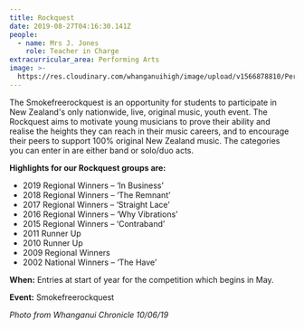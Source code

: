 ```yaml
---
title: Rockquest
date: 2019-08-27T04:16:30.141Z
people:
  - name: Mrs J. Jones
    role: Teacher in Charge
extracurricular_area: Performing Arts
image: >-
  https://res.cloudinary.com/whanganuihigh/image/upload/v1566878810/Performing%20Arts/Rockquest.jpg
---
```

The Smokefreerockquest is an opportunity for students to participate in New Zealand's only nationwide, live, original music, youth event. The Rockquest aims to motivate young musicians to prove their ability and realise the heights they can reach in their music careers, and to encourage their peers to support 100% original New Zealand music. The categories you can enter in are either band or solo/duo acts.



**Highlights for our Rockquest groups are:**

* 2019 Regional Winners – ‘In Business’
* 2018 Regional Winners – ‘The Remnant’
* 2017 Regional Winners – ‘Straight Lace’
* 2016 Regional Winners – ‘Why Vibrations’
* 2015 Regional Winners – ‘Contraband’
* 2011 Runner Up
* 2010 Runner Up
* 2009 Regional Winners
* 2002 National Winners – ‘The Have’

**When:** Entries at start of year for the competition which begins in May.

**Event:** Smokefreerockquest

_Photo from Whanganui Chronicle 10/06/19_
